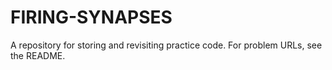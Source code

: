 # FIRING-SYNAPSES
A repository for storing and revisiting practice code.  For problem URLs, see the README.
